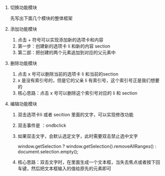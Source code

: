 1. 切换功能模块

   先写出下面几个模块的整体框架

2. 添加功能模块
   1. 点击 + 符号可以实现添加新的选项卡和内容
   2. 第一步：创建新的选项卡 li 和新的内容 section
   3. 第二部：把创建的两个元素追加到对应的父元素中
3. 删除功能模块
   1. 点击 x 号可以删除当前的选项卡 li 和当前的section
   2. x 是没有索引号的，但是它的父亲 li 有索引号，这个索引号正是我们想要的
   3. 核心思路：点击 x 号可以删除这个索引号对应的 li 和 section

4. 编辑功能模块

   1. 双击选项卡li 或者 secition 里面的文字，可以实现修改功能

   2. 双击事件是 ：ondbclick

   3. 如果双击文字，会默认选定文字，此时需要双击禁止选中文字

      window.getSelection ? window.getSelection().removeAllRanges() : document.selection.empty();

   4. 核心思路：双击文字时，在里面生成一个文本框，当失去焦点或者按下回车键，然后把文本框输入的值给原先的元素即可